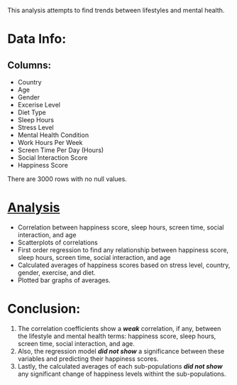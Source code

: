 This analysis attempts to find trends between lifestyles and mental health.

# Data Info:
## Columns:

- Country
- Age
- Gender
- Excerise Level
- Diet Type
- Sleep Hours
- Stress Level
- Mental Health Condition
- Work Hours Per Week
- Screen Time Per Day (Hours)
- Social Interaction Score
- Happiness Score

There are 3000 rows with no null values. 

# [Analysis](https://github.com/bdavidson16/R/blob/main/Mental%20Health%20Lifestyle%20Data/Mental%20Health%20Data.ipynb)

- Correlation between happiness score, sleep hours, screen time, social interaction, and age
- Scatterplots of correlations
- First order regression to find any relationship between happiness score, sleep hours, screen time, social interaction, and age
- Calculated averages of happiness scores based on stress level, country, gender, exercise, and diet.
- Plotted bar graphs of averages.

# Conclusion:

1. The correlation coefficients show a ***weak*** correlation, if any, between the lifestyle and mental health terms: happiness score, sleep hours, screen time, social interaction, and age.
2. Also, the regression model ***did not show*** a significance between these variables and predicting their happiness scores.
3. Lastly, the calculated averages of each sub-populations ***did not show*** any significant change of happiness levels withint the sub-populations.
